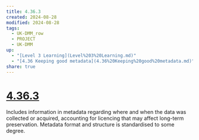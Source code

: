 ```yaml
---
title: 4.36.3
created: 2024-08-28
modified: 2024-08-28
tags:
  - UK-DMM_row
  - PROJECT
  - UK-DMM
up:
  - "[Level 3 Learning](Level%203%20Learning.md)"
  - "[4.36 Keeping good metadata](4.36%20Keeping%20good%20metadata.md)"
share: true
---
```

# [4.36.3](4.36.3.md)

Includes information in metadata regarding where and when the data was collected or acquired, accounting for licencing that may affect long-term preservation. Metadata format and structure is standardised to some degree.
